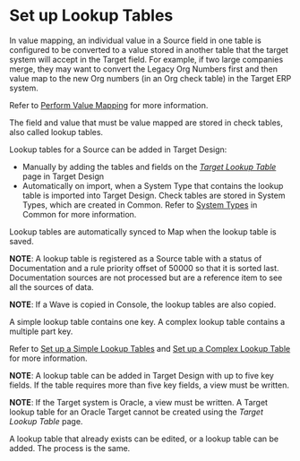 # Set up Lookup Tables

In value mapping, an individual value in a Source field in one table is
configured to be converted to a value stored in another table that the
target system will accept in the Target field. For example, if two large
companies merge, they may want to convert the Legacy Org Numbers first
and then value map to the new Org numbers (in an Org check table) in the
Target ERP system.

Refer to [Perform Value
Mapping](../../Map/Use_Cases/Perform_Value_Mapping_Overview.htm) for
more information.

The field and value that must be value mapped are stored in check
tables, also called lookup tables.

Lookup tables for a Source can be added in Target Design:

  - Manually by adding the tables and fields on the *[Target Lookup
    Table](../Page_Desc/Target_Lookup_Table_H.htm)* page in Target
    Design
  - Automatically on import, when a System Type that contains the lookup
    table is imported into Target Design. Check tables are stored in
    System Types, which are created in Common. Refer to [System
    Types](../../../Platform/Common/Use_Cases/System_Types_Overview.htm)
    in Common for more information.

Lookup tables are automatically synced to Map when the lookup table is
saved.

<span style="font-weight: bold;">NOTE</span>: A lookup table is
registered as a Source table with a status of Documentation and a rule
priority offset of 50000 so that it is sorted last. Documentation
sources are not processed but are a reference item to see all the
sources of data.

**NOTE**: If a Wave is copied in Console, the lookup tables are also
copied.

A simple lookup table contains one key. A complex lookup table contains
a multiple part key.

Refer to [Set up a Simple Lookup
Tables](Set_up_a_Simple_Lookup_Table.htm) and [Set up a Complex Lookup
Table](Set_up_a_Complex_Lookup_Table.htm) for more information.

**NOTE**: A lookup table can be added in Target Design with up to five
key fields. If the table requires more than five key fields, a view must
be written.

**NOTE**: If the Target system is Oracle, a view must be written. A
Target lookup table for an Oracle Target cannot be created using the
*Target Lookup Table* page.

A lookup table that already exists can be edited, or a lookup table can
be added. The process is the same.
